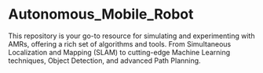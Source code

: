 # Autonomous_Mobile_Robot
This repository is your go-to resource for simulating and experimenting with AMRs, offering a rich set of algorithms and tools. From Simultaneous Localization and Mapping (SLAM) to cutting-edge Machine Learning techniques, Object Detection, and advanced Path Planning.
